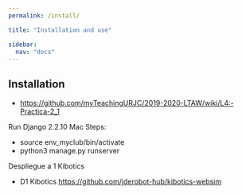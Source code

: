 ```yaml
---
permalink: /install/

title: "Installation and use"

sidebar:
  nav: "docs"
---
```


## Installation

- https://github.com/myTeachingURJC/2019-2020-LTAW/wiki/L4:-Practica-2_1

Run Django 2.2.10 Mac Steps:

- source env_myclub/bin/activate
- python3 manage.py runserver


Despliegue a 1 Kibotics
- D1 Kibotics  https://github.com/jderobot-hub/kibotics-websim
